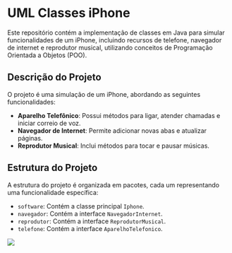 # UML Classes iPhone

Este repositório contém a implementação de classes em Java para simular funcionalidades de um iPhone, incluindo recursos de telefone, navegador de internet e reprodutor musical, utilizando conceitos de Programação Orientada a Objetos (POO).

## Descrição do Projeto

O projeto é uma simulação de um iPhone, abordando as seguintes funcionalidades:

- **Aparelho Telefônico**: Possui métodos para ligar, atender chamadas e iniciar correio de voz.
- **Navegador de Internet**: Permite adicionar novas abas e atualizar páginas.
- **Reprodutor Musical**: Inclui métodos para tocar e pausar músicas.

## Estrutura do Projeto

A estrutura do projeto é organizada em pacotes, cada um representando uma funcionalidade específica:

- `software`: Contém a classe principal `Iphone`.
- `navegador`: Contém a interface `NavegadorInternet`.
- `reprodutor`: Contém a interface `ReprodutorMusical`.
- `telefone`: Contém a interface `AparelhoTelefonico`.

[![](https://mermaid.ink/img/pako:eNp9ksFuwjAMhl-lyqnTEA_QwyS0XXYYQmPaKRfTmNZaaldugjYY775QigRrRS5JnD9_vtg-mFIcmsKUHrruhaBSaCxnafSRjFa1MGaHc-xo-frwHVsVF4PoW-yoBH_RncZjkBI0fyiynZC7ircQu8mDDj2WJAyDXd70U5GtgxJXNxf-kSxaUPS1fCSLrTCVcoPiqUovcmxQZdKuV0FAdjhFRsmRQJ9FFUk-ZZ_fg1nCDitwoq8cUBnDDQt-04Z0BRUx5FH9HR5H53QsZQeLDeRTyBE87eHiN401FHE-_30a12wsGSdzrBn90bKZmZTfBsilfup_bE2osUFrirR0oF_WWD4mHaT31z9cmiJoxJlRiVVtii34Lu1i61Iphma8SNDRiXno1tN0_AM7wuKp?type=png)](https://mermaid.live/edit#pako:eNp9ksFuwjAMhl-lyqnTEA_QwyS0XXYYQmPaKRfTmNZaaldugjYY775QigRrRS5JnD9_vtg-mFIcmsKUHrruhaBSaCxnafSRjFa1MGaHc-xo-frwHVsVF4PoW-yoBH_RncZjkBI0fyiynZC7ircQu8mDDj2WJAyDXd70U5GtgxJXNxf-kSxaUPS1fCSLrTCVcoPiqUovcmxQZdKuV0FAdjhFRsmRQJ9FFUk-ZZ_fg1nCDitwoq8cUBnDDQt-04Z0BRUx5FH9HR5H53QsZQeLDeRTyBE87eHiN401FHE-_30a12wsGSdzrBn90bKZmZTfBsilfup_bE2osUFrirR0oF_WWD4mHaT31z9cmiJoxJlRiVVtii34Lu1i61Iphma8SNDRiXno1tN0_AM7wuKp)
